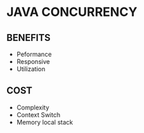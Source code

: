 # JAVA CONCURRENCY

## BENEFITS
- Peformance
- Responsive
- Utilization

## COST
- Complexity
- Context Switch
- Memory local stack

##
